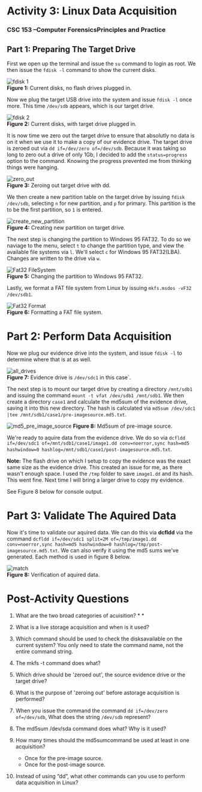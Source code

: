 # Activity 3: Linux Data Acquisition
### CSC 153 –Computer ForensicsPrinciples and Practice


## Part 1: Preparing The Target Drive

First we open up the terminal and issue the `su` command to login as root. We then issue the `fdisk -l` command to show the current disks.

![fdisk 1](./images/fdisk1.png)  
**Figure 1:** Current disks, no flash drives plugged in.

Now we plug the target USB drive into the system and issue `fdisk -l` once more. This time `/dev/sdb` appears, which is our target drive.

![fdisk 2](./images/fdisk2.png)  
**Figure 2:** Current disks, with target drive plugged in.

It is now time we zero out the target drive to ensure that absolutly no data is on it when we use it to make a copy of our evidence drive. The target drive is zeroed out via `dd if=/dev/zero of=/dev/sdb`. Because it was taking so long to zero out a drive of only 1Gb, I decided to add the `status=progress` option to the command. Knowing the progress prevented me from thinking things were hanging.

![zero_out](./images/zero_out.png)  
**Figure 3:** Zeroing out target drive with dd.

We then create a new partition table on the target drive by issuing `fdisk /dev/sdb`, selecting `n` for new partition, and `p` for primary. This partition is the to be the first partition, so `1` is entered.

![create_new_partition](./images/new_partition.png)  
**Figure 4:** Creating new partition on target drive.

The next step is changing the partition to Windows 95 FAT32. To do so we naviage to the menu, select `t` to change the partition type, and view the available file systems via `l`. We'll select `c` for Windows 95 FAT32(LBA). Changes are written to the drive via `w`.

![Fat32 FileSystem](./images/fat_32.png)  
**Figure 5:** Changing the partition to Windows 95 FAT32.

Lastly, we format a FAT file system from Linux by issuing `mkfs.msdos -vF32 /dev/sdb1`.

![Fat32 Format](./images/format_fat32.png)  
**Figure 6:** Formatting a FAT file system.


# Part 2: Perform Data Acquisition

Now we plug our evidence drive into the system, and issue `fdisk -l` to determine where that is at as well.

![all_drives](./images/evidence_too.png)  
**Figure 7:** Evidence drive is `/dev/sdc1` in this case`.


The next step is to mount our target drive by creating a directory `/mnt/sdb1` and issuing the command `mount -t vfat /dev/sdb1 /mnt/sdb1`. We then create a directory `case1` and calculate the md5sum of the evidence drive, saving it into this new directory. The hash is calculated via `md5sum /dev/sdc1 |tee /mnt/sdb1/case1/pre-imagesource.md5.txt`.

![md5_pre_image_source](./images/md5_preimagesource.png) 
**Figure 8:** Md5sum of pre-image source.

We're ready to aquire data from the evidence drive. We do so via `dcfldd if=/dev/sdc1 of=/mnt/sdb1/case1/image1.dd conv=noerror,sync hash=md5 hashwindow=0 hashlog=/mnt/sdb1/case1/post-imagesource.md5.txt`.

**Note:** The flash drive on which I setup to copy the evidence was the exact same size as the evidence drive. This created an issue for me, as there wasn't enough space. I used the `/tmp` folder to save `image1.dd` and its hash. This went fine. Next time I will bring a larger drive to copy my evidence.

See Figure 8 below for console output.


# Part 3: Validate The Aquired Data

Now it's time to validate our aquired data. We can do this via **dcfldd** via the command `dcfldd if=/dev/sdc1 split=2M of=/tmp/image1.dd conv=noerror,sync hash=md5 hashwindow=0 hashlog=/tmp/post-imagesource.md5.txt`. We can also verify it using the md5 sums we've generated. Each method is used in figure 8 below.

![match](./images/match.png)  
**Figure 8:** Verification of aquired data.





# Post-Activity Questions

1. What are the two broad categories of acuisition?
	* 
 	* 

2. What is a live storage acquisition and when is it used?

3. Which command should be used to check the disksavailable on the current system? You only need to state the command name, not the entire command string. 

4. The mkfs -t command does what?

5. Which drive should be 'zeroed out', the source evidence drive or the target drive?

6. What is the purpose of 'zeroing out' before astorage acquisition is performed?

7. When you issue the command the command `dd if=/dev/zero of=/dev/sdb`, What does the string `/dev/sdb` represent?

8. The md5sum /dev/sda command does what? Why is it used?



9. How many times should the md5sumcommand be used at least in one acquisition?
	* Once for the pre-image source.
	* Once for the post-image source.


10. Instead of using “dd”, what other commands can you use to perform data acquisition in Linux?

 


